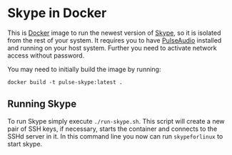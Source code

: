 Skype in Docker
===============

This is [Docker](https://docker.com) image to run the newest version of [Skype](https://www.skype.com), so it is isolated from the rest of your system.
It requires you to have [PulseAudio]() installed and running on your host system. Further you need to activate network access without password.

You may need to initially build the image by running:

```
docker build -t pulse-skype:latest .
```

Running Skype
-------------

To run Skype simply execute `./run-skype.sh`. This script will create a new pair of SSH keys, if necessary, starts the container and connects to the SSHd server in it.
In this command line you now can run `skypeforlinux` to start skype.
